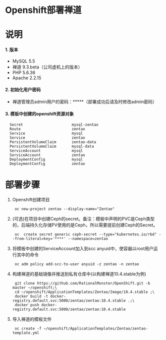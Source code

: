 # Openshift部署禅道
# 说明
#### 1. 版本
- MySQL 5.5  
- 禅道 9.3.beta（公司虚机上的版本）
- PHP 5.6.36
- Apache 2.2.15
#### 2. 初始化用户密码
- 禅道管理员admin用户的密码：*****（部署成功后请及时修改admin密码）
#### 3. 模板中创建的openshift资源对象
      Secret                      mysql-zentao
      Route                       zentao
      Service                     mysql
      Service                     zentao
      PersistentVolumeClaim       zentao-data
      PersistentVolumeClaim       mysql-data
      ServiceAccount              mysql
      ServiceAccount              zentao
      DeploymentConfig            mysql
      DeploymentConfig            zentao
# 部署步骤
1. Openshift创建项目

        oc new-project zentao --display-name="Zentao"
2. (可选)在项目中创建Ceph的secret。备注：模板中声明的PVC是Ceph类型的，后端持久化存储PV使用的是Ceph，所以需要提前创建Ceph的Secret。

        oc  create secret generic ceph-secret --type="kubernetes.io/rbd" --from-literal=key='****' --namespace=zentao
3. 将模板中创建的ServiceAccount加入到scc anyuid中，使容器以root用户运行其中的命令

        oc adm policy add-scc-to-user anyuid -z zentao -n zentao
4. 构建禅道的基础镜像并推送到私有仓库中(以构建禅道10.4.stable为例)

        git clone https://github.com/RationalMonster/OpenShift.git -b master ~/openshift;\
        cd ~/openshift/ApplicationTemplates/Zentao/Image/10.4.stable ;\
        docker build -t docker-registry.default.svc:5000/zentao/zentao:10.4.stable .;\
        docker push docker-registry.default.svc:5000/zentao/zentao:10.4.stable  
5. 导入禅道的模板文件

        oc create -f ~/openshift/ApplicationTemplates/Zentao/zentao-template.yml


